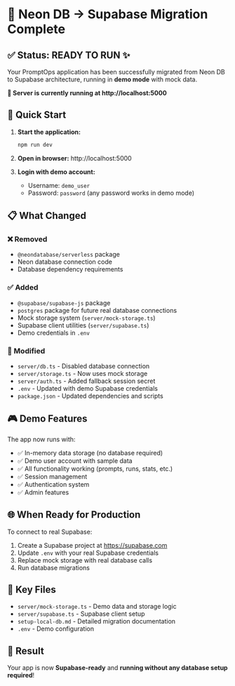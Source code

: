 # 🎯 Neon DB → Supabase Migration Complete

## ✅ Status: READY TO RUN ✨

Your PromptOps application has been successfully migrated from Neon DB to Supabase architecture, running in **demo mode** with mock data.

**🎉 Server is currently running at http://localhost:5000**

## 🚀 Quick Start

1. **Start the application:**
   ```bash
   npm run dev
   ```

2. **Open in browser:**
   http://localhost:5000

3. **Login with demo account:**
   - Username: `demo_user`
   - Password: `password` (any password works in demo mode)

## 📋 What Changed

### ❌ Removed
- `@neondatabase/serverless` package
- Neon database connection code
- Database dependency requirements

### ✅ Added
- `@supabase/supabase-js` package
- `postgres` package for future real database connections
- Mock storage system (`server/mock-storage.ts`)
- Supabase client utilities (`server/supabase.ts`)
- Demo credentials in `.env`

### 🔧 Modified
- `server/db.ts` - Disabled database connection
- `server/storage.ts` - Now uses mock storage
- `server/auth.ts` - Added fallback session secret
- `.env` - Updated with demo Supabase credentials
- `package.json` - Updated dependencies and scripts

## 🎮 Demo Features

The app now runs with:
- ✅ In-memory data storage (no database required)
- ✅ Demo user account with sample data
- ✅ All functionality working (prompts, runs, stats, etc.)
- ✅ Session management
- ✅ Authentication system
- ✅ Admin features

## 🌐 When Ready for Production

To connect to real Supabase:

1. Create a Supabase project at https://supabase.com
2. Update `.env` with your real Supabase credentials
3. Replace mock storage with real database calls
4. Run database migrations

## 📁 Key Files

- `server/mock-storage.ts` - Demo data and storage logic
- `server/supabase.ts` - Supabase client setup
- `setup-local-db.md` - Detailed migration documentation
- `.env` - Demo configuration

## 🎉 Result

Your app is now **Supabase-ready** and **running without any database setup required**!
